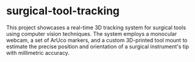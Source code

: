 # surgical-tool-tracking
This project showcases a real-time 3D tracking system for surgical tools using computer vision techniques. The system employs a monocular webcam, a set of ArUco markers, and a custom 3D-printed tool mount to estimate the precise position and orientation of a surgical instrument's tip with millimetric accuracy.
